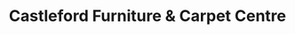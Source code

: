 ---
title: "Castleford Furniture & Carpet Centre"
url: /castleford/castleford-furniture-and-carpet-centre/
shop: furniture
---
